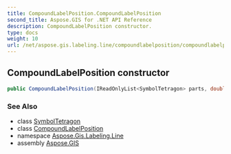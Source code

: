 ```yaml
---
title: CompoundLabelPosition.CompoundLabelPosition
second_title: Aspose.GIS for .NET API Reference
description: CompoundLabelPosition constructor. 
type: docs
weight: 10
url: /net/aspose.gis.labeling.line/compoundlabelposition/compoundlabelposition/
---
```

## CompoundLabelPosition constructor

```csharp
public CompoundLabelPosition(IReadOnlyList<SymbolTetragon> parts, double cost)
```

### See Also

* class [SymbolTetragon](../../symboltetragon/)
* class [CompoundLabelPosition](../)
* namespace [Aspose.Gis.Labeling.Line](../../compoundlabelposition/)
* assembly [Aspose.GIS](../../../)


